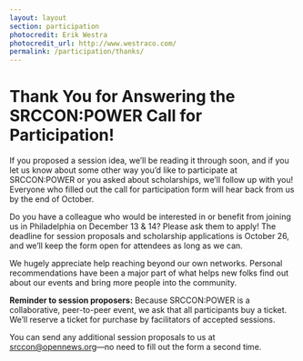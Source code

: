 ```yaml
---
layout: layout
section: participation
photocredit: Erik Westra
photocredit_url: http://www.westraco.com/
permalink: /participation/thanks/
---
```


# Thank You for Answering the SRCCON:POWER Call for Participation!

If you proposed a session idea, we&rsquo;ll be reading it through soon, and if you let us know about some other way you&rsquo;d like to participate at SRCCON:POWER or you asked about scholarships, we&rsquo;ll follow up with you! Everyone who filled out the call for participation form will hear back from us by the end of October.

Do you have a colleague who would be interested in or benefit from joining us in Philadelphia on December 13 & 14? Please ask them to apply! The deadline for session proposals and scholarship applications is October 26, and we&rsquo;ll keep the form open for attendees as long as we can.

We hugely appreciate help reaching beyond our own networks. Personal recommendations have been a major part of what helps new folks find out about our events and bring more people into the community.

**Reminder to session proposers:** Because SRCCON:POWER is a collaborative, peer-to-peer event, we ask that all participants buy a ticket. We&rsquo;ll reserve a ticket for purchase by facilitators of accepted sessions.

You can send any additional session proposals to us at [srccon@opennews.org](mailto:srccon@opennews.org)—no need to fill out the form a second time.

